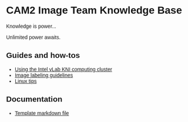 <link href="https://fonts.googleapis.com/css?family=Ubuntu" rel="stylesheet"> 
<div markdown="1" style="font-family: 'Ubuntu', sans-serif">

# CAM2 Image Team Knowledge Base

Knowledge is power...

Unlimited power awaits.

## Guides and how-tos
* [Using the Intel vLab KNI computing cluster](cluster?)
* [Image labeling guidelines](labeling?)
* [Linux tips](linux_tips?)

## Documentation
* [Template markdown file](doctemplate)

</div>
